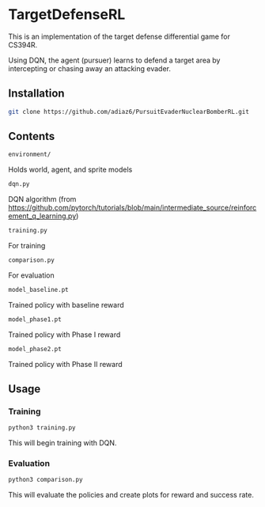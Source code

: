 # TargetDefenseRL
This is an implementation of the target defense differential game for CS394R.

Using DQN, the agent (pursuer) learns to defend a target area by intercepting or chasing away an attacking evader.

## Installation
```bash
git clone https://github.com/adiaz6/PursuitEvaderNuclearBomberRL.git
```

## Contents 

```bash
environment/
```
Holds world, agent, and sprite models

```bash
dqn.py
```
DQN algorithm (from https://github.com/pytorch/tutorials/blob/main/intermediate_source/reinforcement_q_learning.py)

```bash
training.py
```
For training

```bash
comparison.py
```
For evaluation

```bash
model_baseline.pt
```
Trained policy with baseline reward

```bash
model_phase1.pt
```
Trained policy with Phase I reward

```bash
model_phase2.pt
```
Trained policy with Phase II reward

## Usage
### Training
```bash
python3 training.py
```
This will begin training with DQN.

### Evaluation
```bash
python3 comparison.py
```
This will evaluate the policies and create plots for reward and success rate.
